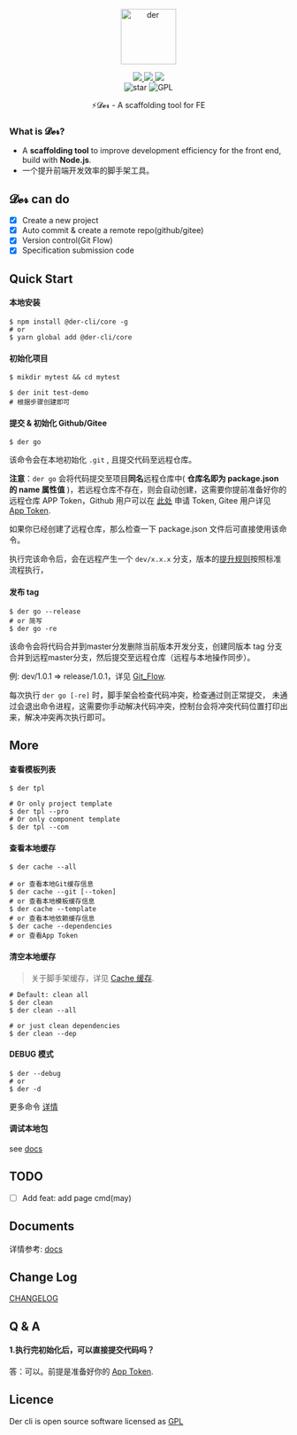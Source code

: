 <p align="center">
	<img width='100px' src='https://cdn.jsdelivr.net/gh/yesmore/img/img/logo-der.png' alt='der'/>
</p>
<p align="center">
    <a href="https://www.npmjs.org/package/@der-cli/core" target='_blank'>
    	<img src="https://img.shields.io/npm/v/@der-cli/core?logo=npm">
    </a>
    <a href="https://npmcharts.com/compare/@der-cli/core?minimal=true" target='_blank'>
    	<img src="https://img.shields.io/npm/dt/@der-cli/core?logo=npm">
    </a>
    <a href="https://www.lernajs.cn/" target='_blank'>
    	<img src="https://img.shields.io/badge/maintained%20with-lerna-cc00ff.svg?logo=lerna">
    </a>
    <br>
    <img src="https://img.shields.io/github/stars/der-cli/der-cli.svg?logo=github" alt="star"/>
	<img src="https://img.shields.io/github/license/der-cli/der-cli?logo=GNU" alt="GPL"/>
</p>
<p align="center">⚡𝓓𝓮𝓻 - A scaffolding tool for FE</p>

### What is 𝓓𝓮𝓻?

- A **scaffolding tool** to improve development efficiency for the front end, build with **Node.js**.
- 一个提升前端开发效率的脚手架工具。

## 𝓓𝓮𝓻 can do

- [x] Create a new project
- [x] Auto commit & create a remote repo(github/gitee)
- [x] Version control(Git Flow)
- [x] Specification submission code

## Quick Start

#### 本地安装

```shell
$ npm install @der-cli/core -g
# or
$ yarn global add @der-cli/core
```

#### 初始化项目

```shell
$ mikdir mytest && cd mytest

$ der init test-demo
# 根据步骤创建即可
```

#### 提交 & 初始化 Github/Gitee

```shell
$ der go
```

该命令会在本地初始化 `.git` , 且提交代码至远程仓库。

**注意**：`der go` 会将代码提交至项目**同名**远程仓库中( **仓库名即为 package.json 的 name 属性值** )，若远程仓库不存在，则会自动创建，这需要你提前准备好你的远程仓库 APP Token，Github 用户可以在 [此处](https://github.com/settings/tokens) 申请 Token, Gitee 用户详见 [App Token](https://github.com/der-cli/cli/blob/master/docs/Documents.md#App-Token).

如果你已经创建了远程仓库，那么检查一下 package.json 文件后可直接使用该命令。

执行完该命令后，会在远程产生一个 `dev/x.x.x` 分支，版本的[提升规则]()按照标准流程执行，

#### 发布 tag

```shell
$ der go --release
# or 简写
$ der go -re
```

该命令会将代码合并到master分发删除当前版本开发分支，创建同版本 tag 分支合并到远程master分支，然后提交至远程仓库（远程与本地操作同步）。

例: dev/1.0.1 => release/1.0.1，详见 [Git_Flow](https://github.com/der-cli/cli/blob/master/docs/Documents.md#Git-Flow-自动化).

每次执行 `der go [-re]` 时，脚手架会检查代码冲突，检查通过则正常提交， 未通过会退出命令进程，这需要你手动解决代码冲突，控制台会将冲突代码位置打印出来，解决冲突再次执行即可。

## More

#### 查看模板列表

```shell
$ der tpl

# Or only project template
$ der tpl --pro
# Or only component template
$ der tpl --com
```

#### 查看本地缓存

```shell
$ der cache --all

# or 查看本地Git缓存信息
$ der cache --git [--token]
# or 查看本地模板缓存信息
$ der cache --template
# or 查看本地依赖缓存信息
$ der cache --dependencies
# or 查看App Token

```

#### 清空本地缓存

> 关于脚手架缓存，详见 [Cache 缓存](https://github.com/der-cli/cli/blob/master/docs/Documents.md#Cache-缓存).

```shell
# Default: clean all
$ der clean
$ der clean --all

# or just clean dependencies
$ der clean --dep
```

#### DEBUG 模式

```shell
$ der --debug
# or
$ der -d
```

更多命令 [详情](https://github.com/der-cli/cli/blob/master/docs/Documents.md)

#### 调试本地包

see [docs](./docs/Documents.md)

## TODO

- [ ] Add feat: add page cmd(may)

## Documents

详情参考: [docs](https://github.com/der-cli/cli/blob/master/docs/Documents.md)

## Change Log

[CHANGELOG](./CHANGELOG.md)

## Q & A

#### 1.执行完初始化后，可以直接提交代码吗？

答：可以。前提是准备好你的 [App Token](https://github.com/der-cli/cli/blob/master/docs/Documents.md#App-Token).

## Licence

Der cli is open source software licensed as [GPL](LICENSE)

